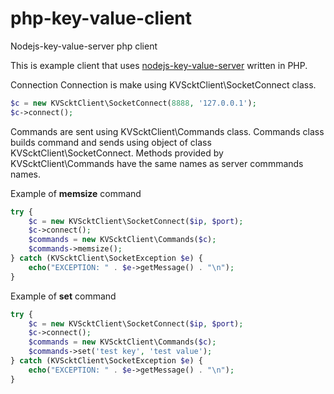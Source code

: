 # php-key-value-client
Nodejs-key-value-server php client

This is example client that uses [nodejs-key-value-server](https://github.com/marow-dev/nodejs-key-value-server) written in PHP.

Connection
Connection is make using KVScktClient\SocketConnect class.

```php
$c = new KVScktClient\SocketConnect(8888, '127.0.0.1');
$c->connect();
```

Commands are sent using KVScktClient\Commands class.
Commands class builds command and sends using object of class KVScktClient\SocketConnect.
Methods provided by KVScktClient\Commands have the same names as server commmands names.

Example of **memsize** command
```php
try {
	$c = new KVScktClient\SocketConnect($ip, $port);
	$c->connect();
	$commands = new KVScktClient\Commands($c);
	$commands->memsize();
} catch (KVScktClient\SocketException $e) {
	echo("EXCEPTION: " . $e->getMessage() . "\n");
}
```
Example of **set** command
```php
try {
	$c = new KVScktClient\SocketConnect($ip, $port);
	$c->connect();
	$commands = new KVScktClient\Commands($c);
	$commands->set('test key', 'test value');
} catch (KVScktClient\SocketException $e) {
	echo("EXCEPTION: " . $e->getMessage() . "\n");
}
```
